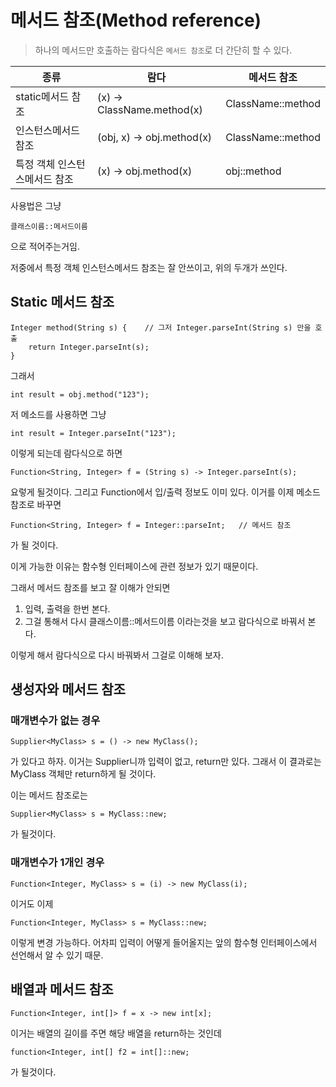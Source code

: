 # 메서드 참조(Method reference)

> 하나의 메서드만 호출하는 람다식은 `메서드 참조`로 더 간단히 할 수 있다.

| 종류 | 람다 | 메서드 참조 |
| -------- | -------- | -------- |
| static메서드 참조     | (x) -> ClassName.method(x)     | ClassName::method     |
| 인스턴스메서드 참조     | (obj, x) -> obj.method(x)     | ClassName::method     |
| 특정 객체 인스턴스메서드 참조     | (x) -> obj.method(x)     | obj::method     |

사용법은 그냥

`클래스이름::메서드이름`

으로 적어주는거임.

저중에서 특정 객체 인스턴스메서드 참조는 잘 안쓰이고, 위의 두개가 쓰인다.

## Static 메서드 참조

```
Integer method(String s) {    // 그저 Integer.parseInt(String s) 만을 호출
    return Integer.parseInt(s);
}
```

그래서

`int result = obj.method("123");`

 저 메소드를 사용하면 그냥
 
 `int result = Integer.parseInt("123");`
 
이렇게 되는데 람다식으로 하면

`Function<String, Integer> f = (String s) -> Integer.parseInt(s);`

요렇게 될것이다.
그리고 Function에서 입/출력 정보도 이미 있다.
이거를 이제 메소드 참조로 바꾸면

`Function<String, Integer> f = Integer::parseInt;   // 메서드 참조` 

가 될 것이다.

이게 가능한 이유는 함수형 인터페이스에 관련 정보가 있기 때문이다.

그래서 메서드 참조를 보고 잘 이해가 안되면

1. 입력, 출력을 한번 본다.
2. 그걸 통해서 다시 클래스이름::메서드이름 이라는것을 보고 람다식으로 바꿔서 본다.

이렇게 해서 람다식으로 다시 바꿔봐서 그걸로 이해해 보자.

## 생성자와 메서드 참조

### 매개변수가 없는 경우

```
Supplier<MyClass> s = () -> new MyClass();
```

가 있다고 하자.
이거는 Supplier니까 입력이 없고, return만 있다.
그래서 이 결과로는 MyClass 객체만 return하게 될 것이다.

이는 메서드 참조로는

`Supplier<MyClass> s = MyClass::new;`

가 될것이다.

### 매개변수가 1개인 경우

```
Function<Integer, MyClass> s = (i) -> new MyClass(i);
```

이거도 이제

```
Function<Integer, MyClass> s = MyClass::new;
```

이렇게 변경 가능하다.
어차피 입력이 어떻게 들어올지는 앞의 함수형 인터페이스에서 선언해서 알 수 있기 때문.

## 배열과 메서드 참조

`Function<Integer, int[]> f = x -> new int[x];`

이거는 배열의 길이를 주면 해당 배열을 return하는 것인데

`function<Integer, int[] f2 = int[]::new;`

가 될것이다.
